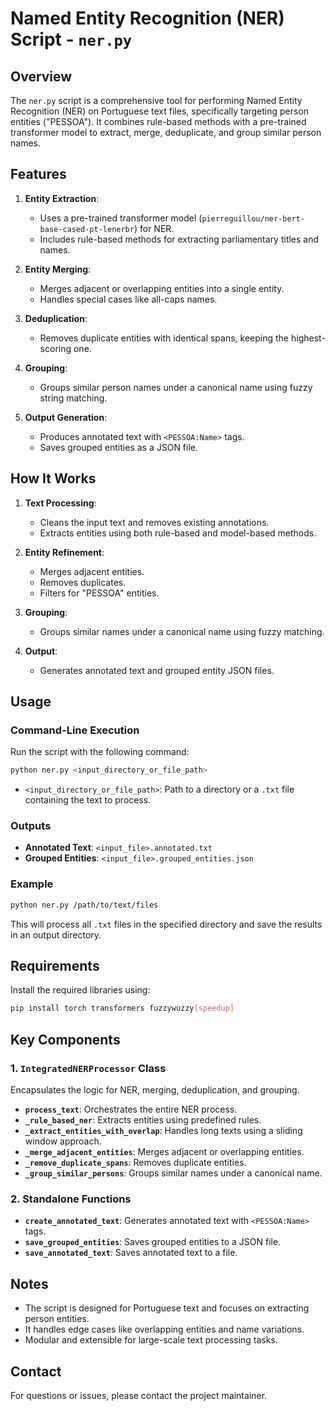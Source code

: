 # Named Entity Recognition (NER) Script - `ner.py`

## Overview

The `ner.py` script is a comprehensive tool for performing Named Entity Recognition (NER) on Portuguese text files, specifically targeting person entities ("PESSOA"). It combines rule-based methods with a pre-trained transformer model to extract, merge, deduplicate, and group similar person names.

## Features

1. **Entity Extraction**:
   - Uses a pre-trained transformer model (`pierreguillou/ner-bert-base-cased-pt-lenerbr`) for NER.
   - Includes rule-based methods for extracting parliamentary titles and names.

2. **Entity Merging**:
   - Merges adjacent or overlapping entities into a single entity.
   - Handles special cases like all-caps names.

3. **Deduplication**:
   - Removes duplicate entities with identical spans, keeping the highest-scoring one.

4. **Grouping**:
   - Groups similar person names under a canonical name using fuzzy string matching.

5. **Output Generation**:
   - Produces annotated text with `<PESSOA:Name>` tags.
   - Saves grouped entities as a JSON file.

## How It Works

1. **Text Processing**:
   - Cleans the input text and removes existing annotations.
   - Extracts entities using both rule-based and model-based methods.

2. **Entity Refinement**:
   - Merges adjacent entities.
   - Removes duplicates.
   - Filters for "PESSOA" entities.

3. **Grouping**:
   - Groups similar names under a canonical name using fuzzy matching.

4. **Output**:
   - Generates annotated text and grouped entity JSON files.

## Usage

### Command-Line Execution

Run the script with the following command:

```bash
python ner.py <input_directory_or_file_path>
```

- `<input_directory_or_file_path>`: Path to a directory or a `.txt` file containing the text to process.

### Outputs

- **Annotated Text**: `<input_file>.annotated.txt`
- **Grouped Entities**: `<input_file>.grouped_entities.json`

### Example

```bash
python ner.py /path/to/text/files
```

This will process all `.txt` files in the specified directory and save the results in an output directory.

## Requirements

Install the required libraries using:

```bash
pip install torch transformers fuzzywuzzy[speedup]
```

## Key Components

### 1. `IntegratedNERProcessor` Class

Encapsulates the logic for NER, merging, deduplication, and grouping.

- **`process_text`**: Orchestrates the entire NER process.
- **`_rule_based_ner`**: Extracts entities using predefined rules.
- **`_extract_entities_with_overlap`**: Handles long texts using a sliding window approach.
- **`_merge_adjacent_entities`**: Merges adjacent or overlapping entities.
- **`_remove_duplicate_spans`**: Removes duplicate entities.
- **`_group_similar_persons`**: Groups similar names under a canonical name.

### 2. Standalone Functions

- **`create_annotated_text`**: Generates annotated text with `<PESSOA:Name>` tags.
- **`save_grouped_entities`**: Saves grouped entities to a JSON file.
- **`save_annotated_text`**: Saves annotated text to a file.

## Notes

- The script is designed for Portuguese text and focuses on extracting person entities.
- It handles edge cases like overlapping entities and name variations.
- Modular and extensible for large-scale text processing tasks.

## Contact

For questions or issues, please contact the project maintainer.

